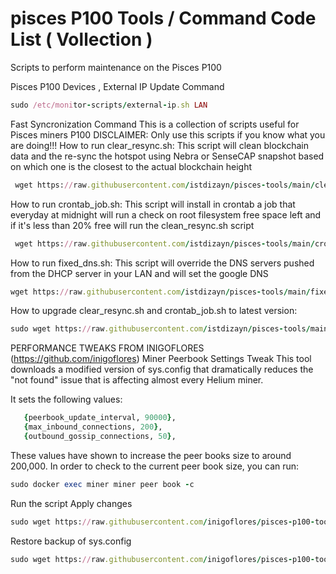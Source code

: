 # pisces P100 Tools / Command Code List (  Vollection )


Scripts to perform maintenance on the Pisces P100

Pisces P100 Devices , External IP Update Command 
```ruby
sudo /etc/monitor-scripts/external-ip.sh LAN
```

Fast Syncronization Command 
This is a collection of scripts useful for Pisces miners P100
DISCLAIMER: Only use this scripts if you know what you are doing!!!
How to run clear_resync.sh:
This script will clean blockchain data and the re-sync the hotspot using Nebra or SenseCAP snapshot based on which one is the closest to the actual blockchain height

```ruby
 wget https://raw.githubusercontent.com/istdizayn/pisces-tools/main/clear_resync.sh -O - | sudo bash
```
How to run crontab_job.sh:
This script will install in crontab a job that everyday at midnight will run a check on root filesystem free space left and if it's less than 20% free will run the clean_resync.sh script

```ruby
 wget https://raw.githubusercontent.com/istdizayn/pisces-tools/main/crontab_job.sh -O - | sudo bash
```
How to run fixed_dns.sh:
This script will override the DNS servers pushed from the DHCP server in your LAN and will set the google DNS

```ruby
wget https://raw.githubusercontent.com/istdizayn/pisces-tools/main/fixed_dns.sh -O - | sudo bash
```
How to upgrade clear_resync.sh and crontab_job.sh to latest version:
```ruby
sudo wget https://raw.githubusercontent.com/istdizayn/pisces-tools/main/clear_resync.sh -O /usr/bin/clear_resync.sh
```
PERFORMANCE TWEAKS FROM INIGOFLORES (https://github.com/inigoflores)
Miner Peerbook Settings Tweak
This tool downloads a modified version of sys.config that dramatically reduces the "not found" issue that is affecting almost every Helium miner.

It sets the following values:
```ruby
   {peerbook_update_interval, 90000},
   {max_inbound_connections, 200},
   {outbound_gossip_connections, 50},
```   
   
These values have shown to increase the peer books size to around 200,000. In order to check to the current peer book size, you can run:

```ruby
sudo docker exec miner miner peer book -c
```

Run the script
Apply changes
```ruby
sudo wget https://raw.githubusercontent.com/inigoflores/pisces-p100-tools/main/Not_Found_Fix/apply.sh -O - | sudo bash
```

Restore backup of sys.config
```ruby
sudo wget https://raw.githubusercontent.com/inigoflores/pisces-p100-tools/main/Not_Found_Fix/restore.sh -O - | sudo bash
```
